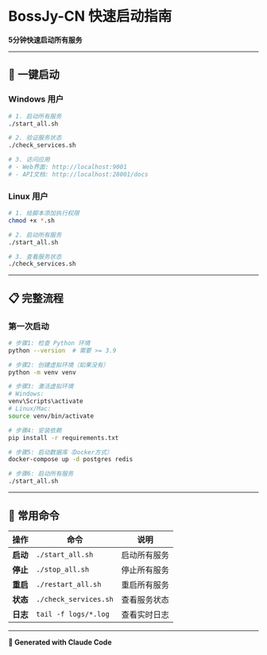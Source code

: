 # BossJy-CN 快速启动指南

**5分钟快速启动所有服务**

---

## 🚀 一键启动

### Windows 用户

```bash
# 1. 启动所有服务
./start_all.sh

# 2. 验证服务状态
./check_services.sh

# 3. 访问应用
# - Web界面: http://localhost:9001
# - API文档: http://localhost:28001/docs
```

### Linux 用户

```bash
# 1. 给脚本添加执行权限
chmod +x *.sh

# 2. 启动所有服务
./start_all.sh

# 3. 查看服务状态
./check_services.sh
```

---

## 📋 完整流程

### 第一次启动

```bash
# 步骤1: 检查 Python 环境
python --version  # 需要 >= 3.9

# 步骤2: 创建虚拟环境（如果没有）
python -m venv venv

# 步骤3: 激活虚拟环境
# Windows:
venv\Scripts\activate
# Linux/Mac:
source venv/bin/activate

# 步骤4: 安装依赖
pip install -r requirements.txt

# 步骤5: 启动数据库（Docker方式）
docker-compose up -d postgres redis

# 步骤6: 启动所有服务
./start_all.sh
```

---

## 🔄 常用命令

| 操作 | 命令 | 说明 |
|------|------|------|
| **启动** | `./start_all.sh` | 启动所有服务 |
| **停止** | `./stop_all.sh` | 停止所有服务 |
| **重启** | `./restart_all.sh` | 重启所有服务 |
| **状态** | `./check_services.sh` | 查看服务状态 |
| **日志** | `tail -f logs/*.log` | 查看实时日志 |

---

**🤖 Generated with Claude Code**

